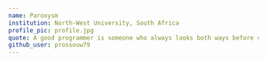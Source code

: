 ```yaml
---
name: Paroxysm
institution: North-West University, South Africa
profile_pic: profile.jpg
quote: A good programmer is someone who always looks both ways before crossing a one-way street.
github_user: prossouw79
---
```

